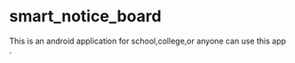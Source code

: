 # smart_notice_board
This is an android application for school,college,or anyone can use this app .
